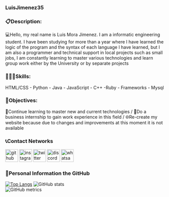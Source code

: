 ### LuisJimenez35

### 📋Description:
💻Hello, my real name is Luis Mora Jimenez. I am a informatic engineering student. I have been studying for more than a year where I have learned the logic of the program and the syntax of each language I have learned, but I am also a programmer and technical support in local projects such as small jobs, I am constantly learning to master various technologies and learn group work either by the University or by separate projects

### 👨🏼‍💻Skills:
HTML/CSS - Python - Java - JavaScript - C++ -Ruby - Frameworks - Mysql 

### 🏁Objectives:
📖Continue learning to master new and current technologies /
💼Do a business internship to gain work experience in this field /
🌐Re-create my website because due to changes and improvements at this moment it is not available

### 📞Contact Networks
[<img src='https://cdn.jsdelivr.net/npm/simple-icons@3.0.1/icons/github.svg' alt='github' height='40'>](https://github.com/LuisJimenez35)  [<img src='https://cdn.jsdelivr.net/npm/simple-icons@3.0.1/icons/instagram.svg' alt='instagram' height='40'>](https://www.instagram.com/luis_mora1202/)  [<img src='https://cdn.jsdelivr.net/npm/simple-icons@3.0.1/icons/twitter.svg' alt='twitter' height='40'>](https://twitter.com/@LuisMora101)  [<img src='https://cdn.jsdelivr.net/npm/simple-icons@3.0.1/icons/discord.svg' alt='discord' height='40'>](https://discord.gg/wkv8BDHhTE)  [<img src='https://cdn.jsdelivr.net/npm/simple-icons@3.0.1/icons/whatsapp.svg' alt='whatsapp' height='40'>](https://wa.me/50687045887)  

### 🔋Personal Information the GitHub
[![Top Langs](https://github-readme-stats.vercel.app/api/top-langs/?username=LuisJimenez35)](https://github.com/anuraghazra/github-readme-stats)
![GitHub stats](https://github-readme-stats.vercel.app/api?username=LuisJimenez35&show_icons=true&count_private=true)  
![GitHub metrics](https://metrics.lecoq.io/LuisJimenez35)  





